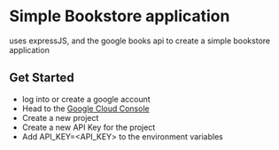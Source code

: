 # Simple Bookstore application

uses expressJS, and the google books api to create a simple bookstore application

## Get Started

- log into or create a google account
- Head to the [Google Cloud Console](https://console.cloud.google.com)
- Create a new project
- Create a new API Key for the project 
- Add API_KEY=<API_KEY> to the environment variables